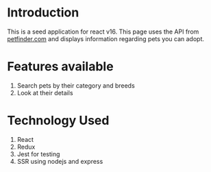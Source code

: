 # Introduction
This is a seed application for react v16. This page uses the API from  [petfinder.com](https://petfinder.com) and displays information regarding pets you can adopt.

# Features available
1. Search pets by their category and breeds
2. Look at their details

# Technology Used
1. React
2. Redux
3. Jest for testing
4. SSR using nodejs and express

